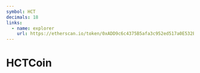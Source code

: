 ```yaml
---
symbol: HCT
decimals: 18
links:
  - name: explorer
    url: https://etherscan.io/token/0xADD9c6c4375B5afa3c952ed517a0E532E6238815
---
```


# HCTCoin
